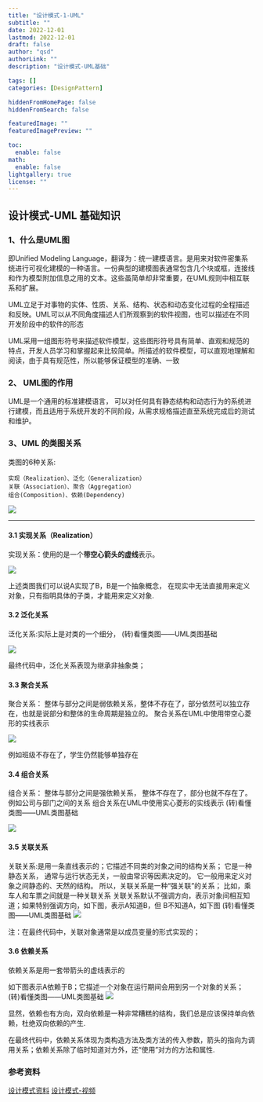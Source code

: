 ```yaml
---
title: "设计模式-1-UML"
subtitle: ""
date: 2022-12-01 
lastmod: 2022-12-01 
draft: false
author: "qsd"
authorLink: ""
description: "设计模式-UML基础"

tags: []
categories: [DesignPattern]

hiddenFromHomePage: false
hiddenFromSearch: false

featuredImage: ""
featuredImagePreview: ""

toc:
  enable: false
math:
  enable: false
lightgallery: true
license: ""
---
```


## 设计模式-UML 基础知识

### 1、什么是UML图
即Unified Modeling Language，翻译为：统一建模语言。是用来对软件密集系统进行可视化建模的一种语言。一份典型的建模图表通常包含几个块或框，连接线和作为模型附加信息之用的文本。这些虽简单却非常重要，在UML规则中相互联系和扩展。

UML立足于对事物的实体、性质、关系、结构、状态和动态变化过程的全程描述和反映。UML可以从不同角度描述人们所观察到的软件视图，也可以描述在不同开发阶段中的软件的形态

UML采用一组图形符号来描述软件模型，这些图形符号具有简单、直观和规范的特点，开发人员学习和掌握起来比较简单。所描述的软件模型，可以直观地理解和阅读，由于具有规范性，所以能够保证模型的准确、一致

### 2、 UML图的作用

UML是一个通用的标准建模语言，
可以对任何具有静态结构和动态行为的系统进行建模，而且适用于系统开发的不同阶段，从需求规格描述直至系统完成后的测试和维护。

### 3、UML 的类图关系

类图的6种关系:
```
实现（Realization）、泛化（Generalization）
关联（Association）、聚合（Aggregation）
组合(Composition)、依赖(Dependency)
```

<IMG SRC="https://i.loli.net/2019/08/06/ysxabt1DfXLoBKj.png">

----
#### 3.1 实现关系（Realization）

实现关系：使用的是一个**带空心箭头的虚线**表示。
 
 <IMG SRC="https://www.likecs.com/default/index/img?u=aHR0cHM6Ly9pbWFnZXMyMDE3LmNuYmxvZ3MuY29tL2Jsb2cvMTIyNzMzMS8yMDE3MDkvMTIyNzMzMS0yMDE3MDkxODEwMDEwOTA3MS04ODIyMTg2MjQucG5n">

上述类图我们可以说A实现了B，B是一个抽象概念，
在现实中无法直接用来定义对象，只有指明具体的子类，才能用来定义对象.

#### 3.2 泛化关系

泛化关系:实际上是对类的一个细分，
(转)看懂类图——UML类图基础

<IMG SRC="https://www.likecs.com/default/index/img?u=aHR0cHM6Ly9pbWFnZXMyMDE3LmNuYmxvZ3MuY29tL2Jsb2cvMTIyNzMzMS8yMDE3MDkvMTIyNzMzMS0yMDE3MDkxODEwMDkxNTQ5My0yMDA3NjEyMjk0LnBuZw==">

最终代码中，泛化关系表现为继承非抽象类；

#### 3.3 聚合关系

聚合关系：
整体与部分之间是弱依赖关系，整体不存在了，部分依然可以独立存在，也就是说部分和整体的生命周期是独立的。
聚合关系在UML中使用带空心菱形的实线表示

<IMG SRC="https://www.likecs.com/default/index/img?u=aHR0cHM6Ly9pbWFnZXMyMDE3LmNuYmxvZ3MuY29tL2Jsb2cvMTIyNzMzMS8yMDE3MDkvMTIyNzMzMS0yMDE3MDkxODEwMjAzNjA4Ny0yMDc2ODkwOTg5LnBuZw==">

例如班级不存在了，学生仍然能够单独存在

#### 3.4 组合关系

组合关系：
整体与部分之间是强依赖关系，
整体不存在了，部分也就不存在了。例如公司与部门之间的关系
组合关系在UML中使用实心菱形的实线表示
(转)看懂类图——UML类图基础

<IMG SRC="https://www.likecs.com/default/index/img?u=aHR0cHM6Ly9pbWFnZXMyMDE3LmNuYmxvZ3MuY29tL2Jsb2cvMTIyNzMzMS8yMDE3MDkvMTIyNzMzMS0yMDE3MDkxODEwNDcwMzIyOC04ODY2NDk4NDgucG5n">

#### 3.5 关联关系

关联关系:是用一条直线表示的；它描述不同类的对象之间的结构关系；
它是一种静态关系， 通常与运行状态无关，一般由常识等因素决定的。
它一般用来定义对象之间静态的、天然的结构。 所以，关联关系是一种“强关联”的关系；
比如，乘车人和车票之间就是一种关联关系
关联关系默认不强调方向，表示对象间相互知道；如果特别强调方向，如下图，表示A知道B，但 B不知道A，如下图
(转)看懂类图——UML类图基础
<IMG SRC="https://www.likecs.com/default/index/img?u=aHR0cHM6Ly9pbWFnZXMyMDE3LmNuYmxvZ3MuY29tL2Jsb2cvMTIyNzMzMS8yMDE3MDkvMTIyNzMzMS0yMDE3MDkxODEwNTAyMzQ3OC0xMjU0MDk1NDM0LnBuZw==">

注：在最终代码中，关联对象通常是以成员变量的形式实现的；

#### 3.6 依赖关系
依赖关系是用一套带箭头的虚线表示的

如下图表示A依赖于B；它描述一个对象在运行期间会用到另一个对象的关系；
(转)看懂类图——UML类图基础
<IMG SRC="https://www.likecs.com/default/index/img?u=aHR0cHM6Ly9pbWFnZXMyMDE3LmNuYmxvZ3MuY29tL2Jsb2cvMTIyNzMzMS8yMDE3MDkvMTIyNzMzMS0yMDE3MDkxODEwNTMwNTA4Ny02NTQ0Nzg4My5wbmc=">

显然，依赖也有方向，双向依赖是一种非常糟糕的结构，我们总是应该保持单向依赖，杜绝双向依赖的产生.

在最终代码中，依赖关系体现为类构造方法及类方法的传入参数，箭头的指向为调用关系；依赖关系除了临时知道对方外，还“使用”对方的方法和属性.




### 参考资料
 [设计模式资料](http://www.jasongj.com/design_pattern/simple_factory/)
 [设计模式-视频](https://www.bilibili.com/video/BV1gJ411X7uN?p=27&vd_source=7c47b6d72612787b009ac686785b509a)
 
